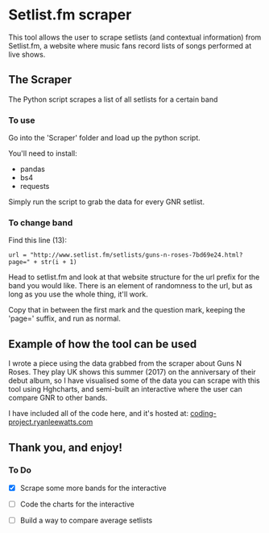 # Setlist.fm scraper
This tool allows the user to scrape setlists (and contextual information) from Setlist.fm, a website where music fans record lists of songs performed at live shows.

## The Scraper
The Python script scrapes a list of all setlists for a certain band

### To use
Go into the 'Scraper' folder and load up the python script.

You'll need to install:
- pandas
- bs4
- requests

Simply run the script to grab the data for every GNR setlist. 

### To change band

Find this line (13):
```
url = "http://www.setlist.fm/setlists/guns-n-roses-7bd69e24.html?page=" + str(i + 1)
```
Head to setlist.fm and look at that website structure for the url prefix for the band you would like. There is an element of randomness to the url, but as long as you use the whole thing, it'll work.

Copy that in between the first mark and the question mark, keeping the 'page=' suffix, and run as normal. 

## Example of how the tool can be used
I wrote a piece using the data grabbed from the scraper about Guns N Roses. They play UK shows this summer (2017) on the anniversary of their debut album, so I have visualised some of the data you can scrape with this tool using Hghcharts, and semi-built an interactive where the user can compare GNR to other bands. 

I have included all of the code here, and it's hosted at: <a href="http://coding-project.ryanleewatts.com">coding-project.ryanleewatts.com</a>

## Thank you, and enjoy! 

### To Do
- [x] Scrape some more bands for the interactive
- [ ] Code the charts for the interactive
- [ ] Build a way to compare average setlists


